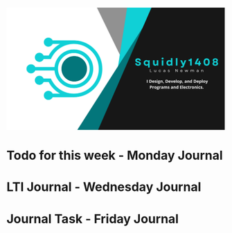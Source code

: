 ![Header](https://raw.githubusercontent.com/Squidly1408/Journals-Term-1-2024/main/title.png
)
# Todo for this week - Monday Journal

# LTI Journal - Wednesday Journal

# Journal Task - Friday Journal